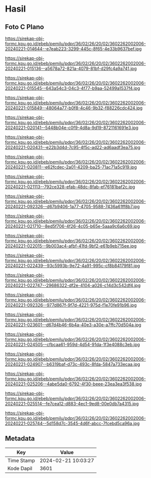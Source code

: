 # Hasil

## Foto C Plano

https://sirekap-obj-formc.kpu.go.id/ebeb/pemilu/pdpr/36/02/26/20/02/3602262002006-20240221-014644--e7eab223-3299-445c-8f65-4e33b9637bef.jpg

https://sirekap-obj-formc.kpu.go.id/ebeb/pemilu/pdpr/36/02/26/20/02/3602262002006-20240221-015136--a5678a72-821a-4079-81bf-d29fc4a9a741.jpg

https://sirekap-obj-formc.kpu.go.id/ebeb/pemilu/pdpr/36/02/26/20/02/3602262002006-20240221-015545--643a54c3-04c3-4f77-b9aa-52499a1537f4.jpg

https://sirekap-obj-formc.kpu.go.id/ebeb/pemilu/pdpr/36/02/26/20/02/3602262002006-20240221-015849--48064a77-b0f8-4c46-9b32-f88226cdc424.jpg

https://sirekap-obj-formc.kpu.go.id/ebeb/pemilu/pdpr/36/02/26/20/02/3602262002006-20240221-020141--5448b04e-c0f9-4d8a-9d19-8721161691e3.jpg

https://sirekap-obj-formc.kpu.go.id/ebeb/pemilu/pdpr/36/02/26/20/02/3602262002006-20240221-020431--e22b3d4d-7c95-4f5c-ad22-ad6aadf3ea75.jpg

https://sirekap-obj-formc.kpu.go.id/ebeb/pemilu/pdpr/36/02/26/20/02/3602262002006-20240221-020811--e62fcdec-2a01-4209-ba25-71ac71a5c919.jpg

https://sirekap-obj-formc.kpu.go.id/ebeb/pemilu/pdpr/36/02/26/20/02/3602262002006-20240221-021113--792ce328-efab-48dc-8fab-ef76181baf2c.jpg

https://sirekap-obj-formc.kpu.go.id/ebeb/pemilu/pdpr/36/02/26/20/02/3602262002006-20240221-092326--d67b9406-1a77-4705-9588-7436a61ff8b7.jpg

https://sirekap-obj-formc.kpu.go.id/ebeb/pemilu/pdpr/36/02/26/20/02/3602262002006-20240221-021710--8ed5f706-4f26-4c05-b65e-5aaa9c6a6c69.jpg

https://sirekap-obj-formc.kpu.go.id/ebeb/pemilu/pdpr/36/02/26/20/02/3602262002006-20240221-022015--9b003ac4-afbf-41fd-9bf2-e61b9eb715ee.jpg

https://sirekap-obj-formc.kpu.go.id/ebeb/pemilu/pdpr/36/02/26/20/02/3602262002006-20240221-022439--93c5993b-9e72-4a91-995c-cf8b84179f81.jpg

https://sirekap-obj-formc.kpu.go.id/ebeb/pemilu/pdpr/36/02/26/20/02/3602262002006-20240221-022747--29686322-df2e-4104-a026-c14d3c542df4.jpg

https://sirekap-obj-formc.kpu.go.id/ebeb/pemilu/pdpr/36/02/26/20/02/3602262002006-20240221-092326--977d867f-9f7d-4221-975d-f1e70fe91b96.jpg

https://sirekap-obj-formc.kpu.go.id/ebeb/pemilu/pdpr/36/02/26/20/02/3602262002006-20240221-023601--d67d4b46-6b4a-40e3-a30e-a7ffc70d504a.jpg

https://sirekap-obj-formc.kpu.go.id/ebeb/pemilu/pdpr/36/02/26/20/02/3602262002006-20240221-024505--cfbcaa61-959d-4d54-91da-1f3e4088c3eb.jpg

https://sirekap-obj-formc.kpu.go.id/ebeb/pemilu/pdpr/36/02/26/20/02/3602262002006-20240221-024907--b6319baf-d73c-493c-8fda-5847a733ecaa.jpg

https://sirekap-obj-formc.kpu.go.id/ebeb/pemilu/pdpr/36/02/26/20/02/3602262002006-20240221-025206--4abe5da0-6792-4f30-beee-23ea3ea3f538.jpg

https://sirekap-obj-formc.kpu.go.id/ebeb/pemilu/pdpr/36/02/26/20/02/3602262002006-20240221-025514--fe7cea12-d883-4ec1-9ed8-00e0db7a4315.jpg

https://sirekap-obj-formc.kpu.go.id/ebeb/pemilu/pdpr/36/02/26/20/02/3602262002006-20240221-025744--5d158d7c-3545-4d6f-abcc-7fcebd5ca96a.jpg


## Metadata

| Key        | Value               |
| ---------- | ------------------- |
| Time Stamp | 2024-02-21 10:03:27 |
| Kode Dapil | 3601                |



